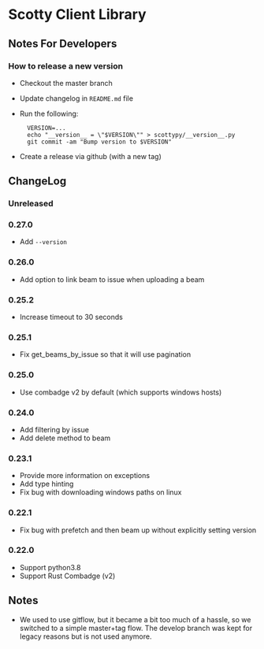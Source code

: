 # Scotty Client Library

## Notes For Developers

### How to release a new version

- Checkout the master branch
- Update changelog in `README.md` file
- Run the following:

        VERSION=...
        echo "__version__ = \"$VERSION\"" > scottypy/__version__.py
        git commit -am "Bump version to $VERSION"

- Create a release via github (with a new tag)

## ChangeLog

### Unreleased

### 0.27.0

- Add `--version`

### 0.26.0

- Add option to link beam to issue when uploading a beam

### 0.25.2

- Increase timeout to 30 seconds

### 0.25.1

- Fix get_beams_by_issue so that it will use pagination

### 0.25.0

- Use combadge v2 by default (which supports windows hosts)

### 0.24.0

- Add filtering by issue
- Add delete method to beam

### 0.23.1

- Provide more information on exceptions
- Add type hinting
- Fix bug with downloading windows paths on linux

### 0.22.1

- Fix bug with prefetch and then beam up without explicitly setting version

### 0.22.0

- Support python3.8
- Support Rust Combadge (v2)

## Notes

- We used to use gitflow, but it became a bit too much of a hassle, so we switched to a simple master+tag flow. The develop branch was kept for legacy reasons but is not used anymore.
